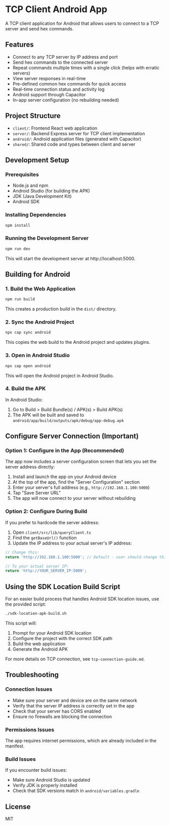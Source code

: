 # TCP Client Android App

A TCP client application for Android that allows users to connect to a TCP server and send hex commands.

## Features

- Connect to any TCP server by IP address and port
- Send hex commands to the connected server
- Repeat commands multiple times with a single click (helps with erratic servers)
- View server responses in real-time
- Pre-defined common hex commands for quick access
- Real-time connection status and activity log
- Android support through Capacitor
- In-app server configuration (no rebuilding needed)

## Project Structure

- `client/`: Frontend React web application
- `server/`: Backend Express server for TCP client implementation
- `android/`: Android application files (generated with Capacitor)
- `shared/`: Shared code and types between client and server

## Development Setup

### Prerequisites

- Node.js and npm
- Android Studio (for building the APK)
- JDK (Java Development Kit)
- Android SDK

### Installing Dependencies

```bash
npm install
```

### Running the Development Server

```bash
npm run dev
```

This will start the development server at http://localhost:5000.

## Building for Android

### 1. Build the Web Application

```bash
npm run build
```

This creates a production build in the `dist/` directory.

### 2. Sync the Android Project

```bash
npx cap sync android
```

This copies the web build to the Android project and updates plugins.

### 3. Open in Android Studio

```bash
npx cap open android
```

This will open the Android project in Android Studio.

### 4. Build the APK

In Android Studio:

1. Go to Build > Build Bundle(s) / APK(s) > Build APK(s)
2. The APK will be built and saved to `android/app/build/outputs/apk/debug/app-debug.apk`

## Configure Server Connection (Important)

### Option 1: Configure in the App (Recommended)

The app now includes a server configuration screen that lets you set the server address directly:

1. Install and launch the app on your Android device
2. At the top of the app, find the "Server Configuration" section
3. Enter your server's full address (e.g., `http://192.168.1.100:5000`)
4. Tap "Save Server URL"
5. The app will now connect to your server without rebuilding

### Option 2: Configure During Build

If you prefer to hardcode the server address:

1. Open `client/src/lib/queryClient.ts`
2. Find the `getBaseUrl()` function
3. Update the IP address to your actual server's IP address:

```typescript
// Change this:
return 'http://192.168.1.100:5000'; // Default - user should change this

// To your actual server IP:
return 'http://YOUR_SERVER_IP:5000';
```

## Using the SDK Location Build Script

For an easier build process that handles Android SDK location issues, use the provided script:

```bash
./sdk-location-apk-build.sh
```

This script will:
1. Prompt for your Android SDK location
2. Configure the project with the correct SDK path
3. Build the web application
4. Generate the Android APK

For more details on TCP connection, see `tcp-connection-guide.md`.

## Troubleshooting

### Connection Issues

- Make sure your server and device are on the same network
- Verify that the server IP address is correctly set in the app
- Check that your server has CORS enabled
- Ensure no firewalls are blocking the connection

### Permissions Issues

The app requires internet permissions, which are already included in the manifest.

### Build Issues

If you encounter build issues:
- Make sure Android Studio is updated
- Verify JDK is properly installed
- Check that SDK versions match in `android/variables.gradle`

## License

MIT